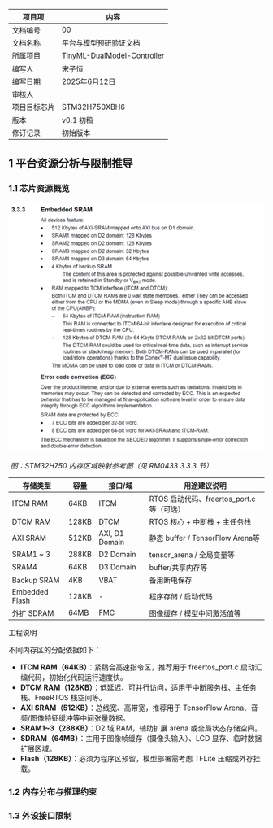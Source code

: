 | 项目项       | 内容                        |
| ------------ | --------------------------- |
| 文档编号     | 00                          |
| 文档名称     | 平台与模型预研验证文档      |
| 所属项目     | TinyML-DualModel-Controller |
| 编写人       | 宋子恒                      |
| 编写日期     | 2025年6月12日               |
| 审核人       |                             |
| 项目目标芯片 | STM32H750XBH6               |
| 版本         | v0.1 初稿                   |
| 修订记录     | 初始版本                    |

## 1 平台资源分析与限制推导

### 1.1 芯片资源概览

![SRAM分布图](assets/chip_manual_sram.png)

​				*图：STM32H750 内存区域映射参考图（见 RM0433 3.3.3 节）*

| 存储类型       | 容量  | 接口/域        | 用途建议说明                              |
| -------------- | ----- | -------------- | ----------------------------------------- |
| ITCM RAM       | 64KB  | ITCM           | RTOS 启动代码、freertos_port.c 等（可选） |
| DTCM RAM       | 128KB | DTCM           | RTOS 核心 + 中断栈 + 主任务栈             |
| AXI SRAM       | 512KB | AXI, D1 Domain | 静态 buffer / TensorFlow Arena等          |
| SRAM1 ~ 3      | 288KB | D2 Domain      | tensor_arena / 全局变量等                 |
| SRAM4          | 64KB  | D3 Domain      | buffer/共享内存等                         |
| Backup SRAM    | 4KB   | VBAT           | 备用断电保存                              |
| Embedded Flash | 128KB | -              | 程序存储 / 启动代码                       |
| 外扩 SDRAM     | 64MB  | FMC            | 图像缓存 / 模型中间激活值等               |

工程说明

不同内存区的分配依据如下：

- **ITCM RAM（64KB）**：紧耦合高速指令区，推荐用于 freertos_port.c 启动汇编代码，初始化代码运行速度快。
- **DTCM RAM（128KB）**：低延迟、可并行访问，适用于中断服务栈、主任务栈、FreeRTOS 栈空间等。
- **AXI SRAM（512KB）**：总线宽、高带宽，推荐用于 TensorFlow Arena、音频/图像特征缓冲等中间张量数据。
- **SRAM1~3（288KB）**：D2 域 RAM，辅助扩展 arena 或全局状态存储空间。
- **SDRAM（64MB）**：主用于图像帧缓存（摄像头输入）、LCD 显存、临时数据扩展区域。
- **Flash（128KB）**：必须为程序区预留，模型部署需考虑 TFLite 压缩或外存挂载。

### 1.2 内存分布与推理约束



### 1.3 外设接口限制

